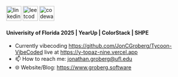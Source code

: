 [<img src='https://img.shields.io/badge/LinkedIn-0077B5?style=for-the-badge&logo=linkedin&logoColor=white' alt='linkedin' height='40'>](https://www.linkedin.com/in/jonathan-groberg/)
[<img src='https://img.shields.io/badge/Leetcode-white?style=for-the-badge&logo=leetcode&logoColor=ffa116' alt='leetcode' height='40'>](https://leetcode.com/u/JonCGroberg/)
[<img src='https://img.shields.io/badge/Codewars-B1361E?style=for-the-badge&logo=codewars&logoColor=white' alt='codewars' height='40'>](https://www.codewars.com/users/JonCGroberg)

####  Univerisity of Florida 2025 | YearUp | ColorStack | SHPE

- Currently vibecoding https://github.com/JonCGroberg/Tycoon-VibeCoded live at https://y-topaz-nine.vercel.app
- 📫 How to reach me: jonathan.groberg@ufl.edu
- 🌐 Website/Blog:  https://www.groberg.software

<!--<div align=start>
  <img height=200  src="https://github-readme-stats.vercel.app/api/top-langs?username=joncgroberg&layout=compact&langs_count=8&theme=dark&hide_border=true" />
  <img height=200 src="https://github-readme-stats.vercel.app/api?username=joncgroberg&rank_icon=percentile&theme=dark&hide_border=true" />
</div>!-->

